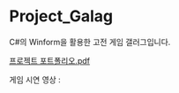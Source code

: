 # Project_Galag

C#의 Winform을 활용한 고전 게임 갤러그입니다.

[프로젝트 포트폴리오.pdf](https://github.com/Seon-dongun/Project_Galag/blob/main/default.pdf)

게임 시연 영상 : 
